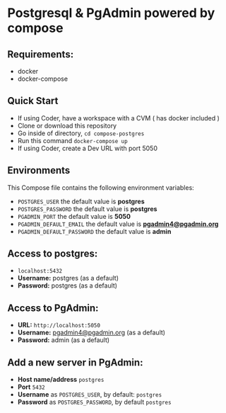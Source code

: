 # Postgresql & PgAdmin powered by compose


## Requirements:
* docker
* docker-compose

## Quick Start
* If using Coder, have a workspace with a CVM ( has docker included )
* Clone or download this repository
* Go inside of directory,  `cd compose-postgres`
* Run this command `docker-compose up`
* If using Coder, create a Dev URL with port 5050


## Environments
This Compose file contains the following environment variables:

* `POSTGRES_USER` the default value is **postgres**
* `POSTGRES_PASSWORD` the default value is **postgres**
* `PGADMIN_PORT` the default value is **5050**
* `PGADMIN_DEFAULT_EMAIL` the default value is **pgadmin4@pgadmin.org**
* `PGADMIN_DEFAULT_PASSWORD` the default value is **admin**

## Access to postgres: 
* `localhost:5432`
* **Username:** postgres (as a default)
* **Password:** postgres (as a default)

## Access to PgAdmin: 
* **URL:** `http://localhost:5050`
* **Username:** pgadmin4@pgadmin.org (as a default)
* **Password:** admin (as a default)

## Add a new server in PgAdmin:
* **Host name/address** `postgres`
* **Port** `5432`
* **Username** as `POSTGRES_USER`, by default: `postgres`
* **Password** as `POSTGRES_PASSWORD`, by default `postgres`